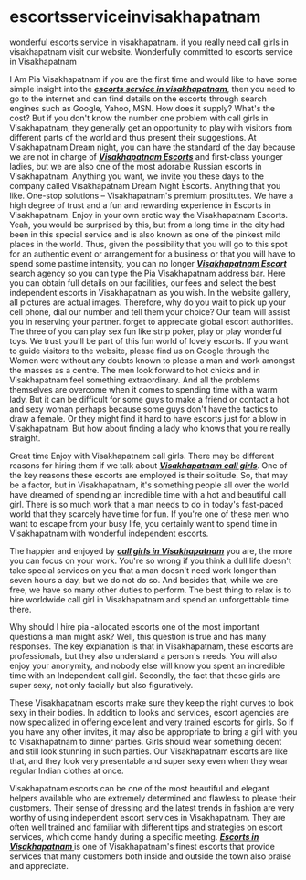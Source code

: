 # escortsserviceinvisakhapatnam
wonderful escorts service in visakhapatnam. if you really need call girls in visakhapatnam visit our website.
Wonderfully committed to escorts service in Visakhapatnam

I Am Pia Visakhapatnam if you are the first time and would like to have some simple insight into the  <a href="https://www.callgirlsinvisakhapatnam.com"><b><i>escorts service in visakhapatnam</i></b></a>, then you need to go to the internet and can find details on the escorts through search engines such as Google, Yahoo, MSN. How does it supply? What's the cost? But if you don't know the number one problem with call girls in Visakhapatnam, they generally get an opportunity to play with visitors from different parts of the world and thus present their suggestions.
At Visakhapatnam Dream night, you can have the standard of the day because we are not in charge of  <a href="https://www.callgirlsinvisakhapatnam.com"><b><i>Visakhapatnam Escorts</i></b></a> and first-class younger ladies, but we are also one of the most adorable Russian escorts in Visakhapatnam. Anything you want, we invite you these days to the company called Visakhapatnam Dream Night Escorts. Anything that you like. One-stop solutions – Visakhapatnam's premium prostitutes. We have a high degree of trust and a fun and rewarding experience in Escorts in Visakhapatnam. Enjoy in your own erotic way the Visakhapatnam Escorts.
Yeah, you would be surprised by this, but from a long time in the city had been in this special service and is also known as one of the pinkest mild places in the world. Thus, given the possibility that you will go to this spot for an authentic event or arrangement for a business or that you will have to spend some pastime intensity, you can no longer  <a href="https://www.callgirlsinvisakhapatnam.com"><b><i>Visakhapatnam Escort</i></b></a> search agency so you can type the Pia Visakhapatnam address bar. Here you can obtain full details on our facilities, our fees and select the best independent escorts in Visakhapatnam as you wish. In the website gallery, all pictures are actual images. Therefore, why do you wait to pick up your cell phone, dial our number and tell them your choice? Our team will assist you in reserving your partner. forget to appreciate global escort authorities. The three of you can play sex fun like strip poker, play or play wonderful toys.
We trust you'll be part of this fun world of lovely escorts. If you want to guide visitors to the website, please find us on Google through the 
Women were without any doubts known to please a man and work amongst the masses as a centre. The men look forward to hot chicks and in Visakhapatnam feel something extraordinary. And all the problems themselves are overcome when it comes to spending time with a warm lady. But it can be difficult for some guys to make a friend or contact a hot and sexy woman perhaps because some guys don't have the tactics to draw a female. Or they might find it hard to have escorts just for a blow in Visakhapatnam. But how about finding a lady who knows that you're really straight.

Great time Enjoy with Visakhapatnam call girls.
There may be different reasons for hiring them if we talk about  <a href="https://www.callgirlsinvisakhapatnam.com"><b><i>Visakhapatnam call girls</i></b></a>. One of the key reasons these escorts are employed is their solitude. So, that may be a factor, but in Visakhapatnam, it's something people all over the world have dreamed of spending an incredible time with a hot and beautiful call girl. There is so much work that a man needs to do in today's fast-paced world that they scarcely have time for fun. If you're one of these men who want to escape from your busy life, you certainly want to spend time in Visakhapatnam with wonderful independent escorts.

The happier and enjoyed by  <a href="https://www.callgirlsinvisakhapatnam.com"><b><i>call girls in Visakhapatnam</i></b></a> you are, the more you can focus on your work. You're so wrong if you think a dull life doesn't take special services on you that a man doesn't need work longer than seven hours a day, but we do not do so. And besides that, while we are free, we have so many other duties to perform. The best thing to relax is to hire worldwide call girl in Visakhapatnam and spend an unforgettable time there.

Why should I hire pia -allocated escorts one of the most important questions a man might ask? Well, this question is true and has many responses. The key explanation is that in Visakhapatnam, these escorts are professionals, but they also understand a person's needs. You will also enjoy your anonymity, and nobody else will know you spent an incredible time with an Independent call girl. Secondly, the fact that these girls are super sexy, not only facially but also figuratively.

These Visakhapatnam escorts make sure they keep the right curves to look sexy in their bodies. In addition to looks and services, escort agencies are now specialized in offering excellent and very trained escorts for girls. So if you have any other invites, it may also be appropriate to bring a girl with you to Visakhapatnam to dinner parties. Girls should wear something decent and still look stunning in such parties. Our Visakhapatnam escorts are like that, and they look very presentable and super sexy even when they wear regular Indian clothes at once.

Visakhapatnam escorts can be one of the most beautiful and elegant helpers available who are extremely determined and flawless to please their customers. Their sense of dressing and the latest trends in fashion are very worthy of using independent escort services in Visakhapatnam. They are often well trained and familiar with different tips and strategies on escort services, which come handy during a specific meeting.  <a href="https://www.callgirlsinvisakhapatnam.com"><b><i>Escorts in Visakhapatnam </i></b></a> is one of Visakhapatnam's finest escorts that provide services that many customers both inside and outside the town also praise and appreciate.
